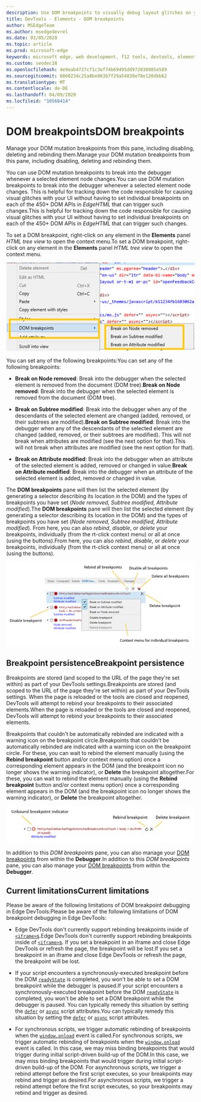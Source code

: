 ```yaml
---
description: Use DOM breakpoints to visually debug layout glitches on your page
title: DevTools - Elements - DOM breakpoints
author: MSEdgeTeam
ms.author: msedgedevrel
ms.date: 03/05/2020
ms.topic: article
ms.prod: microsoft-edge
keywords: microsoft edge, web development, f12 tools, devtools, elements, dom breakpoints, dom mutation
ms.custom: seodec18
ms.openlocfilehash: 4e9eab4727cf1c3ef74b69495dd972838985e589
ms.sourcegitcommit: 6860234c25a8be863b7f29a54838e78e120dbb62
ms.translationtype: MT
ms.contentlocale: de-DE
ms.lasthandoff: 04/09/2020
ms.locfileid: "10568414"
---
```

# <span data-ttu-id="86e4f-104">DOM breakpoints</span><span class="sxs-lookup"><span data-stu-id="86e4f-104">DOM breakpoints</span></span>

<span data-ttu-id="86e4f-105">Manage your DOM mutation breakpoints from this pane, including disabling, deleting and rebinding them.</span><span class="sxs-lookup"><span data-stu-id="86e4f-105">Manage your DOM mutation breakpoints from this pane, including disabling, deleting and rebinding them.</span></span>

<span data-ttu-id="86e4f-106">You can use DOM mutation breakpoints to break into the debugger whenever a selected element node changes.</span><span class="sxs-lookup"><span data-stu-id="86e4f-106">You can use DOM mutation breakpoints to break into the debugger whenever a selected element node changes.</span></span> <span data-ttu-id="86e4f-107">This is helpful for tracking down the code responsible for causing visual glitches with your UI without having to set individual breakpoints on each of the 450+ DOM APIs in *EdgeHTML* that can trigger such changes.</span><span class="sxs-lookup"><span data-stu-id="86e4f-107">This is helpful for tracking down the code responsible for causing visual glitches with your UI without having to set individual breakpoints on each of the 450+ DOM APIs in *EdgeHTML* that can trigger such changes.</span></span> 

<span data-ttu-id="86e4f-108">To set a DOM breakpoint, right-click on any element in the **Elements** panel *HTML tree view* to open the context menu.</span><span class="sxs-lookup"><span data-stu-id="86e4f-108">To set a DOM breakpoint, right-click on any element in the **Elements** panel *HTML tree view* to open the context menu.</span></span>

![DOM Breakpoints context menu](../media/elements_dom_breakpoints_contextmenu.png)

<span data-ttu-id="86e4f-110">You can set any of the following breakpoints:</span><span class="sxs-lookup"><span data-stu-id="86e4f-110">You can set any of the following breakpoints:</span></span>

 - <span data-ttu-id="86e4f-111">**Break on Node removed**: Break into the debugger when the selected element is removed from the document (DOM tree).</span><span class="sxs-lookup"><span data-stu-id="86e4f-111">**Break on Node removed**: Break into the debugger when the selected element is removed from the document (DOM tree).</span></span>

 - <span data-ttu-id="86e4f-112">**Break on Subtree modified**: Break into the debugger when any of the descendants of the selected element are changed (added, removed, or their subtrees are modified).</span><span class="sxs-lookup"><span data-stu-id="86e4f-112">**Break on Subtree modified**: Break into the debugger when any of the descendants of the selected element are changed (added, removed, or their subtrees are modified).</span></span> <span data-ttu-id="86e4f-113">This will not break when attributes are modified (see the next option for that).</span><span class="sxs-lookup"><span data-stu-id="86e4f-113">This will not break when attributes are modified (see the next option for that).</span></span>

 - <span data-ttu-id="86e4f-114">**Break on Attribute modified**: Break into the debugger when an attribute of the selected element is added, removed or changed in value.</span><span class="sxs-lookup"><span data-stu-id="86e4f-114">**Break on Attribute modified**: Break into the debugger when an attribute of the selected element is added, removed or changed in value.</span></span>

<span data-ttu-id="86e4f-115">The **DOM breakpoints** pane will then list the selected element (by generating a selector describing its location in the DOM) and the types of breakpoints you have set (*Node removed, Subtree modified, Attribute modified*).</span><span class="sxs-lookup"><span data-stu-id="86e4f-115">The **DOM breakpoints** pane will then list the selected element (by generating a selector describing its location in the DOM) and the types of breakpoints you have set (*Node removed, Subtree modified, Attribute modified*).</span></span> <span data-ttu-id="86e4f-116">From here, you can also *rebind*, *disable*, or *delete* your breakpoints, individually (from the rt-click context menu) or all at once (using the buttons).</span><span class="sxs-lookup"><span data-stu-id="86e4f-116">From here, you can also *rebind*, *disable*, or *delete* your breakpoints, individually (from the rt-click context menu) or all at once (using the buttons).</span></span>

![DOM breakpoints pane](../media/elements_dom_breakpoints.png)

## <span data-ttu-id="86e4f-118">Breakpoint persistence</span><span class="sxs-lookup"><span data-stu-id="86e4f-118">Breakpoint persistence</span></span>

<span data-ttu-id="86e4f-119">Breakpoints are stored (and scoped to the URL of the page they're set within) as part of your DevTools settings.</span><span class="sxs-lookup"><span data-stu-id="86e4f-119">Breakpoints are stored (and scoped to the URL of the page they're set within) as part of your DevTools settings.</span></span> <span data-ttu-id="86e4f-120">When the page is reloaded or the tools are closed and reopened, DevTools will attempt to rebind your breakpoints to their associated elements.</span><span class="sxs-lookup"><span data-stu-id="86e4f-120">When the page is reloaded or the tools are closed and reopened, DevTools will attempt to rebind your breakpoints to their associated elements.</span></span>

<span data-ttu-id="86e4f-121">Breakpoints that couldn't be automatically rebinded are indicated with a warning icon on the breakpoint circle.</span><span class="sxs-lookup"><span data-stu-id="86e4f-121">Breakpoints that couldn't be automatically rebinded are indicated with a warning icon on the breakpoint circle.</span></span> <span data-ttu-id="86e4f-122">For these, you can wait to rebind the element manually (using the **Rebind breakpoint** button and/or context menu option) once a corresponding element appears in the DOM (and the breakpoint icon no longer shows the warning indicator), or **Delete** the breakpoint altogether.</span><span class="sxs-lookup"><span data-stu-id="86e4f-122">For these, you can wait to rebind the element manually (using the **Rebind breakpoint** button and/or context menu option) once a corresponding element appears in the DOM (and the breakpoint icon no longer shows the warning indicator), or **Delete** the breakpoint altogether.</span></span>

![Unbound breakpoint indicator](../media/elements_dom_breakpoint_unbound.png)

<span data-ttu-id="86e4f-124">In addition to this *DOM breakpoints* pane, you can also manage your [DOM breakpoints](../debugger.md#dom-breakpoints) from within the **Debugger**.</span><span class="sxs-lookup"><span data-stu-id="86e4f-124">In addition to this *DOM breakpoints* pane, you can also manage your [DOM breakpoints](../debugger.md#dom-breakpoints) from within the **Debugger**.</span></span>

## <span data-ttu-id="86e4f-125">Current limitations</span><span class="sxs-lookup"><span data-stu-id="86e4f-125">Current limitations</span></span>

<span data-ttu-id="86e4f-126">Please be aware of the following limitations of DOM breakpoint debugging in Edge DevTools:</span><span class="sxs-lookup"><span data-stu-id="86e4f-126">Please be aware of the following limitations of DOM breakpoint debugging in Edge DevTools:</span></span>

- <span data-ttu-id="86e4f-127">Edge DevTools don't currently support rebinding breakpoints inside of [`<iframe>`s](https://developer.mozilla.org/docs/Web/HTML/Element/iframe).</span><span class="sxs-lookup"><span data-stu-id="86e4f-127">Edge DevTools don't currently support rebinding breakpoints inside of [`<iframe>`s](https://developer.mozilla.org/docs/Web/HTML/Element/iframe).</span></span> <span data-ttu-id="86e4f-128">If you set a breakpoint in an iframe and close Edge DevTools or refresh the page, the breakpoint will be lost.</span><span class="sxs-lookup"><span data-stu-id="86e4f-128">If you set a breakpoint in an iframe and close Edge DevTools or refresh the page, the breakpoint will be lost.</span></span>

- <span data-ttu-id="86e4f-129">If your script encounters a synchronously-executed breakpoint before the DOM [`readyState`](https://developer.mozilla.org/docs/Web/API/Document/readyState) is completed, you won't be able to set a DOM breakpoint while the debugger is paused.</span><span class="sxs-lookup"><span data-stu-id="86e4f-129">If your script encounters a synchronously-executed breakpoint before the DOM [`readyState`](https://developer.mozilla.org/docs/Web/API/Document/readyState) is completed, you won't be able to set a DOM breakpoint while the debugger is paused.</span></span> <span data-ttu-id="86e4f-130">You can typically remedy this situation by setting the [`defer`](https://developer.mozilla.org/docs/Web/HTML/Element/script#Attributes) or [`async`](https://developer.mozilla.org/docs/Web/HTML/Element/script#Attributes) script attributes.</span><span class="sxs-lookup"><span data-stu-id="86e4f-130">You can typically remedy this situation by setting the [`defer`](https://developer.mozilla.org/docs/Web/HTML/Element/script#Attributes) or [`async`](https://developer.mozilla.org/docs/Web/HTML/Element/script#Attributes) script attributes.</span></span>

- <span data-ttu-id="86e4f-131">For synchronous scripts, we trigger automatic rebinding of breakpoints when the [`window.onload`](https://developer.mozilla.org/docs/Web/API/GlobalEventHandlers/onload) event is called.</span><span class="sxs-lookup"><span data-stu-id="86e4f-131">For synchronous scripts, we trigger automatic rebinding of breakpoints when the [`window.onload`](https://developer.mozilla.org/docs/Web/API/GlobalEventHandlers/onload) event is called.</span></span> <span data-ttu-id="86e4f-132">In this case, we may miss binding breakpoints that would trigger during initial script-driven build-up of the DOM.</span><span class="sxs-lookup"><span data-stu-id="86e4f-132">In this case, we may miss binding breakpoints that would trigger during initial script-driven build-up of the DOM.</span></span> <span data-ttu-id="86e4f-133">For asynchronous scripts, we trigger a rebind attempt before the first script executes, so your breakpoints may rebind and trigger as desired.</span><span class="sxs-lookup"><span data-stu-id="86e4f-133">For asynchronous scripts, we trigger a rebind attempt before the first script executes, so your breakpoints may rebind and trigger as desired.</span></span>
